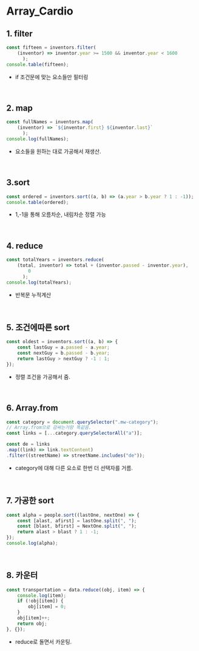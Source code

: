 # Array_Cardio

## 1. filter

```javascript
const fifteen = inventors.filter(
    (inventor) => inventor.year >= 1500 && inventor.year < 1600
      );
console.table(fifteen);
```

* if 조건문에 맞는 요소들만 필터링

<br>

## 2. map

```js
const fullNames = inventors.map(
    (inventor) => `${inventor.first} ${inventor.last}`
      );
console.log(fullNames);
```

* 요소들을 원하는 대로 가공해서 재생산.

<br>

## 3.sort

```js
const ordered = inventors.sort((a, b) => (a.year > b.year ? 1 : -1));
console.table(ordered);
```

* 1,-1을 통해 오름차순, 내림차순 정렬 가능

<br>

## 4. reduce

```js
const totalYears = inventors.reduce(
    (total, inventor) => total + (inventor.passed - inventor.year),
        0
      );
console.log(totalYears);
```

* 반복문 누적계산

<br>

## 5. 조건에따른 sort

```js
const oldest = inventors.sort((a, b) => {
    const lastGuy = a.passed - a.year;
    const nextGuy = b.passed - b.year;
    return lastGuy > nextGuy ? -1 : 1;
});
```

* 정렬 조건을 가공해서 줌.

<br>

## 6. Array.from

```js
const category = document.querySelector(".mw-category");
// Array.from으로 감싸는거랑 똑같음.
const links = [...category.querySelectorAll("a")];

const de = links
.map((link) => link.textContent)
.filter((streetName) => streetName.includes("de"));
```

* category에 대해 다른 요소로 한번 더 선택자를 거름.

<br>

## 7. 가공한 sort

```js
const alpha = people.sort((lastOne, nextOne) => {
    const [alast, afirst] = lastOne.split(", ");
    const [blast, bfirst] = NextOne.split(", ");
    return alast > blast ? 1 : -1;
});
console.log(alpha);
```

<br>

## 8. 카운터

```js
const transportation = data.reduce((obj, item) => {
    console.log(item);
    if (!obj[item]) {
        obj[item] = 0;
    }
    obj[item]++;
    return obj;
}, {});
```

* reduce로 돌면서 카운팅.

